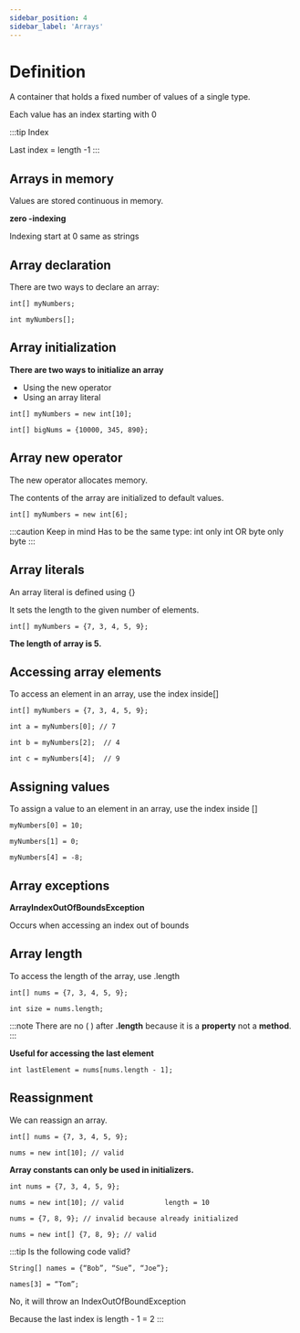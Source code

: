 ```yaml
---
sidebar_position: 4
sidebar_label: 'Arrays'
---
```


# Definition
A container that holds a fixed number of values of a single type.

Each value has an index starting with 0

:::tip Index

Last index = length -1
:::


## Arrays in memory
Values are stored continuous in memory.

**zero -indexing**

Indexing start at 0 same as strings

## Array declaration
There are two ways to declare an array:

```
int[] myNumbers;

int myNumbers[];
```

## Array initialization

**There are two ways to initialize an array**
- Using the new operator
- Using an array literal

```
int[] myNumbers = new int[10];

int[] bigNums = {10000, 345, 890};
```

## Array new operator

The new operator allocates memory.

The contents of the array are initialized to default values.

```
int[] myNumbers = new int[6];
```

:::caution Keep in mind
Has to be the same type: int only int OR byte only byte
:::

## Array literals

An array literal is defined using {}

It sets the length to the given number of elements.

```
int[] myNumbers = {7, 3, 4, 5, 9};
```
**The length of array is 5.**

## Accessing array elements
To access an element in an array, use the index inside[]

```
int[] myNumbers = {7, 3, 4, 5, 9};

int a = myNumbers[0]; // 7

int b = myNumbers[2];  // 4

int c = myNumbers[4];  // 9
```

## Assigning values 
To assign a value to an element in an array, use the index inside []

```
myNumbers[0] = 10;

myNumbers[1] = 0;

myNumbers[4] = -8;
```

## Array exceptions

**ArrayIndexOutOfBoundsException**

Occurs when accessing an index out of bounds

## Array length

To access the length of the array, use .length

```
int[] nums = {7, 3, 4, 5, 9};

int size = nums.length;
```

:::note
There are no ( ) after **.length** because it is a **property** not a **method**.
:::

**Useful for accessing the last element**

```
int lastElement = nums[nums.length - 1];
```

## Reassignment

We can reassign an array.

```
int[] nums = {7, 3, 4, 5, 9};

nums = new int[10]; // valid 
```

**Array constants can only be used in initializers.**

```
int nums = {7, 3, 4, 5, 9};

nums = new int[10]; // valid          length = 10

nums = {7, 8, 9}; // invalid because already initialized

nums = new int[] {7, 8, 9}; // valid 
```

:::tip
Is the following code valid?

```
String[] names = {“Bob”, “Sue”, “Joe”};

names[3] = “Tom”;
```
No, it will throw an IndexOutOfBoundException

Because the last index is length - 1 = 2
:::


















